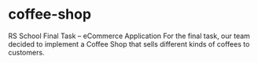# coffee-shop
RS School Final Task – eCommerce Application
For the final task, our team decided to implement a Coffee Shop that sells different kinds of coffees to customers.
